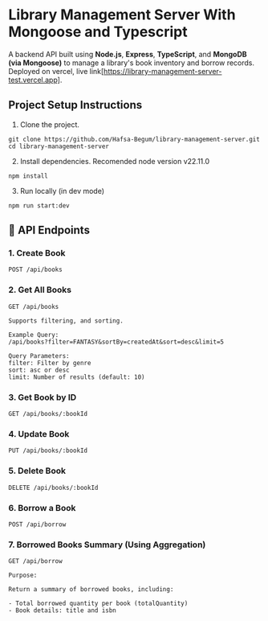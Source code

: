 # Library Management Server With Mongoose and Typescript

A backend API built using **Node.js**, **Express**, **TypeScript**, and **MongoDB (via Mongoose)** to manage a library's book inventory and borrow records. Deployed on vercel, live link[https://library-management-server-test.vercel.app].
## Project Setup Instructions
1. Clone the project.
```
git clone https://github.com/Hafsa-Begum/library-management-server.git
cd library-management-server

```
2. Install dependencies. Recomended node version v22.11.0
```
npm install

```
3. Run locally (in dev mode)
```
npm run start:dev

```
## 📒 API Endpoints
### 1. Create Book

    POST /api/books

### 2. Get All Books

    GET /api/books

    Supports filtering, and sorting.

    Example Query:
    /api/books?filter=FANTASY&sortBy=createdAt&sort=desc&limit=5

    Query Parameters:
    filter: Filter by genre
    sort: asc or desc
    limit: Number of results (default: 10)

### 3. Get Book by ID

    GET /api/books/:bookId

### 4. Update Book

    PUT /api/books/:bookId

### 5. Delete Book

    DELETE /api/books/:bookId

### 6. Borrow a Book

    POST /api/borrow

### 7. Borrowed Books Summary (Using Aggregation)

    GET /api/borrow

    Purpose:

    Return a summary of borrowed books, including:

    - Total borrowed quantity per book (totalQuantity)
    - Book details: title and isbn